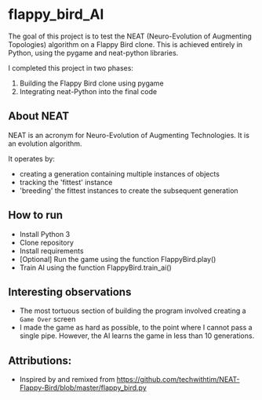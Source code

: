 # flappy_bird_AI

The goal of this project is to test the NEAT (Neuro-Evolution of Augmenting Topologies) algorithm on a Flappy Bird clone. This is achieved entirely in Python, using the pygame and neat-python libraries.

I completed this project in two phases:
1. Building the Flappy Bird clone using pygame
2. Integrating neat-Python into the final code

## About NEAT

NEAT is an acronym for Neuro-Evolution of Augmenting Technologies. It is an evolution algorithm. 

It operates by:
- creating a generation containing multiple instances of objects
- tracking the 'fittest' instance
- 'breeding' the fittest instances to create the subsequent generation

## How to run
- Install Python 3
- Clone repository
- Install requirements
- [Optional] Run the game using the function FlappyBird.play()
- Train AI using the function FlappyBird.train_ai()

## Interesting observations
- The most tortuous section of building the program involved creating a `Game Over` screen
- I made the game as hard as possible, to the point where I cannot pass a single pipe. However, the AI learns the game in less than 10 generations. 

## Attributions:
- Inspired by and remixed from https://github.com/techwithtim/NEAT-Flappy-Bird/blob/master/flappy_bird.py
